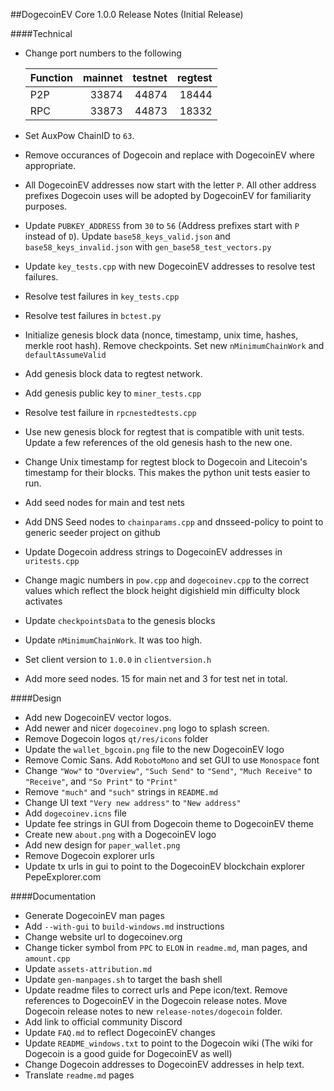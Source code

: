 ##DogecoinEV Core 1.0.0 Release Notes (Initial Release)

####Technical

* Change port numbers to the following

    | Function | mainnet | testnet | regtest |
    | :------- | ------: | ------: | ------: |
    | P2P      |   33874 |   44874 |   18444 |
    | RPC      |   33873 |   44873 |   18332 |
* Set AuxPow ChainID to `63`.
* Remove occurances of Dogecoin and replace with DogecoinEV where appropriate.
* All DogecoinEV addresses now start with the letter `P`. All other address prefixes Dogecoin uses will be adopted by DogecoinEV for familiarity purposes.
* Update `PUBKEY_ADDRESS` from `30` to `56` (Address prefixes start with `P` instead of `D`). Update `base58_keys_valid.json` and `base58_keys_invalid.json` with `gen_base58_test_vectors.py`
* Update `key_tests.cpp` with new DogecoinEV addresses to resolve test failures.
* Resolve test failures in `key_tests.cpp`
* Resolve test failures in `bctest.py`
* Initialize genesis block data (nonce, timestamp, unix time, hashes, merkle root hash). Remove checkpoints. Set new `nMinimumChainWork` and `defaultAssumeValid`
* Add genesis block data to regtest network.
* Add genesis public key to `miner_tests.cpp`
* Resolve test failure in `rpcnestedtests.cpp`
* Use new genesis block for regtest that is compatible with unit tests. Update a few references of the old genesis hash to the new one. 
* Change Unix timestamp for regtest block to Dogecoin and Litecoin's timestamp for their blocks. This makes the python unit tests easier to run.
* Add seed nodes for main and test nets
* Add DNS Seed nodes to `chainparams.cpp` and dnsseed-policy to point to generic seeder project on github
* Update Dogecoin address strings to DogecoinEV addresses in `uritests.cpp`
* Change magic numbers in `pow.cpp` and `dogecoinev.cpp` to the correct values which reflect the block height digishield min difficulty block activates
* Update `checkpointsData` to the genesis blocks
* Update `nMinimumChainWork`. It was too high. 
* Set client version to `1.0.0` in `clientversion.h`
* Add more seed nodes. 15 for main net and 3 for test net in total.

####Design

* Add new DogecoinEV vector logos.
* Add newer and nicer `dogecoinev.png` logo to splash screen.
* Remove Dogecoin logos `qt/res/icons` folder
* Update the `wallet_bgcoin.png` file to the new DogecoinEV logo
* Remove Comic Sans. Add `RobotoMono` and set GUI to use `Monospace` font
* Change `"Wow"` to `"Overview"`, `"Such Send"` to `"Send"`, `"Much Receive"` to `"Receive"`, and `"So Print"` to `"Print"`
* Remove `"much"` and `"such"` strings in `README.md`
* Change UI text `"Very new address"` to `"New address"`
* Add `dogecoinev.icns` file
* Update fee strings in GUI from Dogecoin theme to DogecoinEV theme
* Create new `about.png` with a DogecoinEV logo
* Add new design for `paper_wallet.png`
* Remove Dogecoin explorer urls
* Update tx urls in gui to point to the DogecoinEV blockchain explorer PepeExplorer.com

####Documentation

* Generate DogecoinEV man pages
* Add `--with-gui` to `build-windows.md` instructions
* Change website url to dogecoinev.org
* Change ticker symbol from `PPC` to `ELON` in `readme.md`, man pages, and `amount.cpp`
* Update `assets-attribution.md`
* Update `gen-manpages.sh` to target the bash shell
* Update readme files to correct urls and Pepe icon/text. Remove references to DogecoinEV in the Dogecoin release notes. Move Dogecoin release notes to new `release-notes/dogecoin` folder.
* Add link to official community Discord
* Update `FAQ.md` to reflect DogecoinEV changes
* Update `README_windows.txt` to point to the Dogecoin wiki (The wiki for Dogecoin is a good guide for DogecoinEV as well)
* Change Dogecoin addresses to DogecoinEV addresses in help text.
* Translate `readme.md` pages